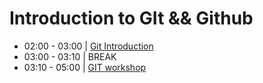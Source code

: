 # Introduction to GIt && Github


- 02:00 - 03:00 | [Git Introduction](./introduction-to-git.md)
- 03:00 - 03:10 | BREAK
- 03:10 - 05:00  | [GIT workshop](https://github.com/foundersandcoders/git-workflow-workshop-for-two)
